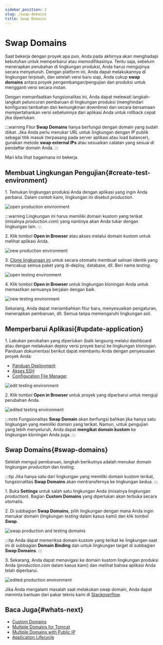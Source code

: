 ```yaml
---
sidebar_position: 2
slug: /swap-domains
title: Swap Domains
---
```

# Swap Domains

Saat bekerja dengan proyek apa pun, Anda pada akhirnya akan menghadapi kebutuhan untuk memperbarui atau memodifikasinya. Tentu saja, sebelum menerapkan perubahan di lingkungan produksi, Anda harus mengujinya secara menyeluruh. Dengan platform ini, Anda dapat melakukannya di lingkungan terpisah, dan setelah versi baru siap, Anda cukup **swap domains** antara proyek pengembangan/pengujian dan produksi untuk mengganti versi secara instan.

Dengan memanfaatkan fungsionalitas ini, Anda dapat melewati langkah-langkah peluncuran pembaruan di lingkungan produksi (menghindari konfigurasi tambahan dan kemungkinan downtime) dan secara bersamaan mempertahankan versi sebelumnya dari aplikasi Anda untuk rollback cepat jika diperlukan.

:::warning
Fitur **Swap Domains** hanya berfungsi dengan domain yang sudah diikat. Jika Anda perlu menukar URL untuk lingkungan dengan IP publik sebagai titik masuk (terpasang pada server aplikasi atau load balancer), gunakan metode **swap external IPs** atau sesuaikan catatan yang sesuai di pendaftar domain Anda.
:::

Mari kita lihat bagaimana ini bekerja.

## Membuat Lingkungan Pengujian{#create-test-environment}

1\. Temukan lingkungan produksi Anda dengan aplikasi yang ingin Anda perbarui. Dalam contoh kami, lingkungan ini disebut _production_.

![open production environment](#)

:::warning
Lingkungan ini harus memiliki domain kustom yang terikat (misalnya _production.com_) yang nantinya akan Anda tukar dengan lingkungan lain.
:::

2\. Klik tombol **Open in Browser** atau akses melalui domain kustom untuk melihat aplikasi Anda.

![new production environment](#)

3\. [Clone lingkungan ini](https://docs.dewacloud.com/docs/clone-environment/) untuk secara otomatis membuat salinan identik yang mencakup semua paket yang di-deploy, database, dll. Beri nama _testing_.

![open testing environment](#)

4\. Klik tombol **Open in Browser** untuk lingkungan kloningan Anda untuk memastikan semuanya berjalan dengan baik.

![new testing environment](#)

Sekarang, Anda dapat menambahkan fitur baru, menyesuaikan pengaturan, menerapkan pembaruan, dll. Semua tanpa memengaruhi lingkungan asli.

## Memperbarui Aplikasi{#update-application}

1\. Lakukan perubahan yang diperlukan (baik langsung melalui dashboard atau dengan melakukan deploy versi proyek baru) ke lingkungan kloningan. Panduan dokumentasi berikut dapat membantu Anda dengan penyesuaian proyek Anda:

  * [Panduan Deployment](https://docs.dewacloud.com/docs/deployment-guide/)
  * [Akses SSH](https://docs.dewacloud.com/docs/ssh-access/)
  * [Configuration File Manager](https://docs.dewacloud.com/docs/configuration-file-manager/)

![edit testing environment](#)

2\. Klik tombol **Open in Browser** untuk proyek yang diperbarui untuk menguji perubahan Anda.

![edited testing environment](#)

:::note
Fungsionalitas **Swap Domain** akan berfungsi bahkan jika hanya satu lingkungan yang memiliki domain yang terikat. Namun, untuk pengujian yang lebih menyeluruh, Anda dapat **mengikat domain kustom** ke lingkungan kloningan Anda juga.
:::

## Swap Domains{#swap-domains}

Setelah menguji pembaruan, langkah berikutnya adalah menukar domain lingkungan _production_ dan _testing_.

:::tip
Jika hanya satu dari lingkungan yang memiliki domain kustom terikat, fungsionalitas **Swap Domains** akan mentransfernya ke lingkungan kedua.
:::

1\. Buka **Settings** untuk salah satu lingkungan Anda (misalnya lingkungan _production_). Bagian **Custom Domains** yang diperlukan akan terbuka secara otomatis.

2\. Di subbagian **Swap Domains**, pilih lingkungan dengan mana Anda ingin menukar domain (lingkungan _testing_ dalam kasus kami) dan klik tombol **Swap**.

![swap production and testing domains](#)

:::tip
Anda dapat memeriksa domain kustom yang terikat ke lingkungan saat ini di subbagian **Domain Binding** dan untuk lingkungan target di subbagian **Swap Domains**.
:::

3\. Sekarang, Anda dapat menavigasi ke domain kustom lingkungan produksi Anda (_production.com_ dalam kasus kami) dan melihat bahwa aplikasi Anda telah diperbarui.

![edited production environment](#)

Jika Anda mengalami masalah saat melakukan swap domain, Anda dapat meminta bantuan dari pakar teknis kami di [Stackoverflow](https://stackoverflow.com/questions/tagged/jelastic).

## Baca Juga{#whats-next}

  * [Custom Domains](https://docs.dewacloud.com/docs/custom-domains/)
  * [Multiple Domains for Tomcat](https://docs.dewacloud.com/docs/multiple-domains-tomcat-server/)
  * [Multiple Domains with Public IP](https://docs.dewacloud.com/docs/multiple-domains/)
  * [Application Lifecycle](https://docs.dewacloud.com/docs/how-to-manage-application-lifecycle/)